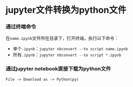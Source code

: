 # jupyter文件转换为python文件


### 通过终端命令
在`name.ipynb`文件所在目录下，打开终端，执行以下命令：
- 单个`.ipynb`：`jupyter nbconvert --to script name.ipynb`
- 所有`.ipynb`：`jupyter nbconvert --to script *.ipynb`

### 通过jupyter notebook直接下载为python文件
`File -> Download as -> Python(py)`
